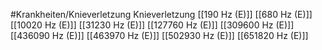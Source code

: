 #Krankheiten/Knieverletzung
Knieverletzung
[[190 Hz (E)]]
[[680 Hz (E)]]
[[10020 Hz (E)]]
[[31230 Hz (E)]]
[[127760 Hz (E)]]
[[309600 Hz (E)]]
[[436090 Hz (E)]]
[[463970 Hz (E)]]
[[502930 Hz (E)]]
[[651820 Hz (E)]]